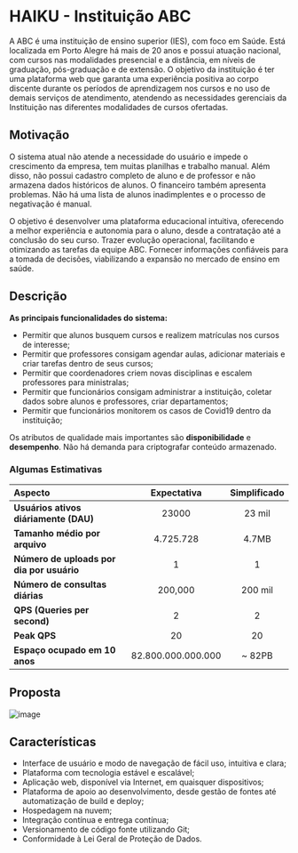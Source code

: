# HAIKU - Instituição ABC

A ABC é uma instituição de ensino superior (IES), com foco em Saúde. Está localizada em Porto Alegre há mais de 20 anos e possui atuação nacional, com cursos nas modalidades presencial e a distância, em níveis de graduação, pós-graduação e de extensão.
O objetivo da instituição é ter uma plataforma web que garanta uma experiência positiva ao corpo discente durante os períodos de aprendizagem nos cursos e no uso de demais serviços de atendimento, atendendo as necessidades gerenciais da Instituição nas diferentes modalidades de cursos ofertadas.

## Motivação

O sistema atual não atende a necessidade do usuário e impede o crescimento da empresa, tem muitas planilhas e trabalho manual. Além disso, não possui cadastro completo de aluno e de professor e não armazena dados históricos de alunos. 
O financeiro também apresenta problemas. Não há uma lista de alunos inadimplentes e o processo de negativação é manual.

O objetivo é desenvolver uma plataforma educacional intuitiva, oferecendo a melhor experiência e autonomia para o aluno, desde a contratação até a conclusão do seu curso.
Trazer evolução operacional, facilitando e otimizando as tarefas da equipe ABC. 
Fornecer informações confiáveis para a tomada de decisões, viabilizando a expansão  no mercado de ensino em saúde.

## Descrição

**As principais funcionalidades do sistema:**
- Permitir que alunos busquem cursos e realizem matrículas nos cursos de interesse;
- Permitir que professores consigam agendar aulas, adicionar materiais e criar tarefas dentro de seus cursos;
- Permitir que coordenadores criem novas disciplinas e escalem professores para ministralas;
- Permitir que funcionários consigam administrar a instituição, coletar dados sobre alunos e professores, criar departamentos;
- Permitir que funcionários monitorem os casos de Covid19 dentro da instituição;

Os atributos de qualidade mais importantes são **disponibilidade** e **desempenho**.
Não há demanda para criptografar conteúdo armazenado.

### Algumas Estimativas

| Aspecto | Expectativa | Simplificado | 
| :--- | :---: | :---: | 
**Usuários ativos diáriamente (DAU)** | 23000 | 23 mil
**Tamanho médio por arquivo** | 4.725.728 | 4.7MB
**Número de uploads por dia por usuário** | 1 | 1
**Número de consultas diárias** | 200,000 | 200 mil
**QPS (Queries per second)** | 2 | 2
**Peak QPS** | 20 | 20
**Espaço ocupado em 10 anos** | 82.800.000.000.000 | ~ 82PB

## Proposta

![image](https://user-images.githubusercontent.com/62676728/178078151-d6f4c183-b403-48a4-a3da-3b285ee47115.png)

## Características

- Interface de usuário e modo de navegação de fácil uso, intuitiva e clara;
- Plataforma com tecnologia estável e escalável;
- Aplicação web, disponível via Internet, em quaisquer dispositivos;
- Plataforma de apoio ao desenvolvimento, desde gestão de fontes até automatização de build e deploy;
- Hospedagem na nuvem;
- Integração contínua e entrega contínua;
- Versionamento de código fonte utilizando Git;
- Conformidade à Lei Geral de Proteção de Dados.
